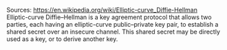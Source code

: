 Sources:
https://en.wikipedia.org/wiki/Elliptic-curve_Diffie-Hellman
\
Elliptic-curve Diffie–Hellman is a key agreement protocol that allows two parties, each having an elliptic-curve public–private key pair, to establish a shared secret over an insecure channel. This shared secret may be directly used as a key, or to derive another key.
